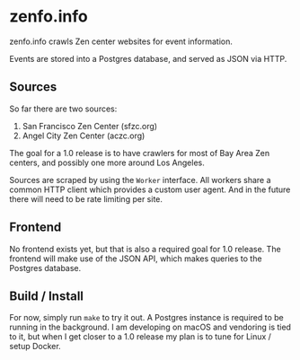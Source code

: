 # zenfo.info

zenfo.info crawls Zen center websites for event information.

Events are stored into a Postgres database, and served as JSON via HTTP.

## Sources

So far there are two sources:

1. San Francisco Zen Center (sfzc.org)
2. Angel City Zen Center (aczc.org)

The goal for a 1.0 release is to have crawlers for most of Bay Area Zen centers, and possibly one more around Los Angeles.

Sources are scraped by using the `Worker` interface. All workers share a common HTTP client which provides a custom user agent. And in the future there will need to be rate limiting per site.

## Frontend

No frontend exists yet, but that is also a required goal for 1.0 release. The frontend will make use of the JSON API, which makes queries to the Postgres database.

## Build / Install

For now, simply run `make` to try it out. A Postgres instance is required to be running in the background. I am developing on macOS and vendoring is tied to it, but when I get closer to a 1.0 release my plan is to tune for Linux / setup Docker.
